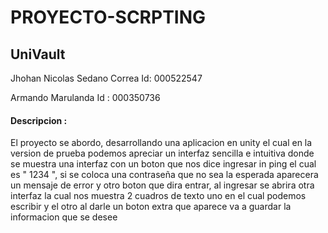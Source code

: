 # PROYECTO-SCRPTING
## UniVault 



Jhohan Nicolas Sedano Correa Id: 000522547



Armando Marulanda Id : 000350736


#### Descripcion : 

El proyecto se abordo, desarrollando una aplicacion en unity el cual en la version de prueba podemos apreciar un interfaz sencilla e intuitiva donde se muestra una interfaz con un boton que nos dice ingresar in ping el cual es " 1234 ", si se coloca una contraseña que no sea la esperada aparecera un mensaje de error y otro boton que dira entrar, al ingresar se abrira otra interfaz la cual nos muestra 2 cuadros de texto uno en el cual podemos escribir y el otro al darle un boton extra  que aparece va a guardar la informacion que se desee 

